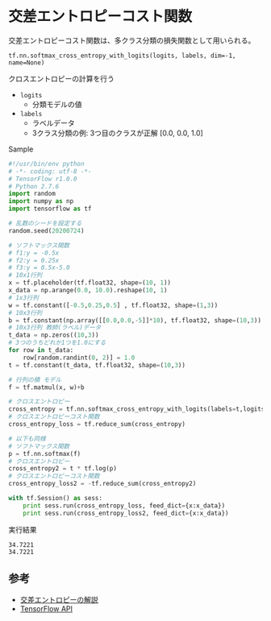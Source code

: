 # 交差エントロピーコスト関数

交差エントロピーコスト関数は、多クラス分類の損失関数として用いられる。

`tf.nn.softmax_cross_entropy_with_logits(logits, labels, dim=-1, name=None)`

クロスエントロピーの計算を行う

* `logits`
    * 分類モデルの値
* `labels`
    * ラベルデータ
    * 3クラス分類の例: 3つ目のクラスが正解 [0.0, 0.0, 1.0]

Sample

```python
#!/usr/bin/env python
# -*- coding: utf-8 -*-
# TensorFlow r1.0.0
# Python 2.7.6
import random
import numpy as np
import tensorflow as tf

# 乱数のシードを設定する
random.seed(20200724)

# ソフトマックス関数
# f1:y = -0.5x
# f2:y = 0.25x
# f3:y = 0.5x-5.0
# 10x1行列
x = tf.placeholder(tf.float32, shape=(10, 1))
x_data = np.arange(0.0, 10.0).reshape(10, 1)
# 1x3行列
w = tf.constant([-0.5,0.25,0.5] , tf.float32, shape=(1,3))
# 10x3行列
b = tf.constant(np.array([[0.0,0.0,-5]]*10), tf.float32, shape=(10,3))
# 10x3行列 教師(ラベル)データ
t_data = np.zeros((10,3))
# 3つのうちどれか1つを1.0にする
for row in t_data:
    row[random.randint(0, 2)] = 1.0
t = tf.constant(t_data, tf.float32, shape=(10,3))

# 行列の積 モデル
f = tf.matmul(x, w)+b

# クロスエントロピー
cross_entropy = tf.nn.softmax_cross_entropy_with_logits(labels=t,logits=f)
# クロスエントロピーコスト関数
cross_entropy_loss = tf.reduce_sum(cross_entropy)

# 以下も同様
# ソフトマックス関数
p = tf.nn.softmax(f)
# クロスエントロピー
cross_entropy2 = t * tf.log(p)
# クロスエントロピーコスト関数
cross_entropy_loss2 = -tf.reduce_sum(cross_entropy2)

with tf.Session() as sess:
    print sess.run(cross_entropy_loss, feed_dict={x:x_data})
    print sess.run(cross_entropy_loss2, feed_dict={x:x_data})
```

実行結果

```
34.7221
34.7221
```

## 参考

* [交差エントロピーの解説](https://ja.wikipedia.org/wiki/%E4%BA%A4%E5%B7%AE%E3%82%A8%E3%83%B3%E3%83%88%E3%83%AD%E3%83%94%E3%83%BC)
* [TensorFlow API](https://www.tensorflow.org/versions/master/api_docs/python/nn.html#softmax_cross_entropy_with_logits)
